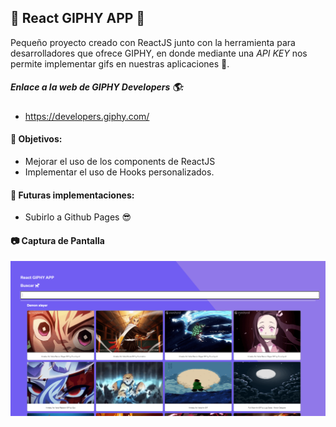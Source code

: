 ## 🤠 React GIPHY APP  🤠
Pequeño proyecto creado con ReactJS junto con la herramienta para desarrolladores que ofrece GIPHY, en donde mediante una *API KEY*  nos permite implementar gifs en nuestras aplicaciones 🤑. 

##### Enlace a la web de GIPHY Developers 🌎:
- https://developers.giphy.com/ 

#### 🌄 Objetivos:
- Mejorar el uso de los components de ReactJS
- Implementar el uso de Hooks personalizados.

#### 🚀 Futuras implementaciones:
- Subirlo a Github Pages 😎

#### 📷 Captura de Pantalla

![](https://raw.githubusercontent.com/EstebanVivanco/Giphy-ReactJS/f3504e74be7e7e24cd561cca60a528d89904bf72/src/media/screenshot.png)
